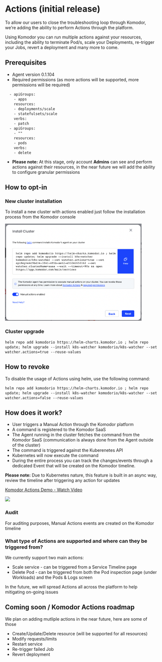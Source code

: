 # Actions (initial release) 

To allow our users to close the troubleshooting loop through Komodor, we’re adding the ability to perform Actions through the platform.

Using Komodor you can run multiple actions against your resources, including the ability to terminate Pod/s, scale your Deployments, re-trigger your Jobs, revert a deployment and many more to come.

## Prerequisites 
- Agent version 0.1.104
- Required permissions (as more actions will be supported, more permissions will be required) 
```
  - apiGroups:
    - apps
    resources:
    - deployments/scale
    - statefulsets/scale
    verbs:
    - patch
  - apiGroups:
    - ""
    resources:
    - pods
    verbs:
    - delete
```
- **Please note:** At this stage, only account **Admins** can see and perform actions against their resources, in the near future we will add the ability to configure granular permissions

## How to opt-in 
### New cluster installation
To install a new cluster with actions enabled just follow the installation process from the Komodor console

<img src="./img/install-cluster-with-actions.png" width="450">

### Cluster upgrade
```
helm repo add komodorio https://helm-charts.komodor.io ; helm repo update; helm upgrade --install k8s-watcher komodorio/k8s-watcher --set watcher.actions=true --reuse-values
```

## How to revoke
To disable the usage of Actions using helm, use the following command:
```
helm repo add komodorio https://helm-charts.komodor.io ; helm repo update; helm upgrade --install k8s-watcher komodorio/k8s-watcher --set watcher.actions=false --reuse-values
```

## How does it work?
- User triggers a Manual Action through the Komodor platform 
- A command is registered to the Komodor SaaS 
- The Agent running in the cluster fetches the command from the Komodor SaaS (communication is always done from the Agent outside of the cluster) 
- The command is triggered against the Kuberenetes API 
- Kubernetes will now execute the command
- During the entire process you can track the changes/events through a dedicated Event that will be created on the Komodor timeline.

**Please note:** Due to Kubernetes nature, this feature is built in an async way, review the timeline after triggering any action for updates

<a href="https://www.loom.com/share/efa85af0f07c40618f39f4320d9396c2">
    <p>Komodor Actions Demo - Watch Video</p>
    <img style="max-width:300px;" src="https://cdn.loom.com/sessions/thumbnails/efa85af0f07c40618f39f4320d9396c2-1658315688940-with-play.gif">
  </a>

### Audit
For auditing purposes, Manual Actions events are created on the Komodor timeline

### What type of Actions are supported and where can they be triggered from?
We currently support two main actions:
- Scale service - can be triggered from a Service Timeline page
- Delete Pod - can be triggered from both the Pod inspection page (under Workloads) and the Pods & Logs screen

In the future, we will spread Actions all across the platform to help mitigating on-going issues

## Coming soon / Komodor Actions roadmap
We plan on adding mutliple actions in the near future, here are some of those
- Create/Update/Delete resource (will be supported for all resources)  
- Modify requests/limits  
- Restart service  
- Re-trigger failed Job  
- Revert deployment  